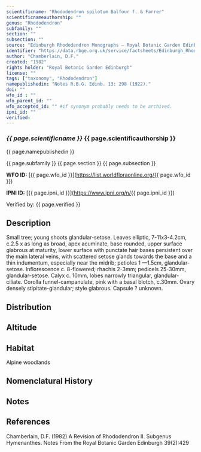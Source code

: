 ```yaml
---
scientificname: "Rhododendron spilotum Balfour f. & Farrer"
scientificnameauthorship: ""
genus: "Rhododendron"
subfamily: ""
section: ""
subsection: ""
source: "Edinburgh Rhododendron Monographs – Royal Botanic Garden Edinburgh"
identifier: "https://data.rbge.org.uk/service/factsheets/Edinburgh_Rhododendron_Monographs.xhtml"
author: "Chamberlain, D.F."
created: "1982"
rights holder: "Royal Botanic Garden Edinburgh"
license: ""
tags: ["taxonomy", "Rhododendron"]
namepublishedin: "Notes R.B.G. Edinb. 13: 298 (1922)."
doi: ""
wfo_id : ""
wfo_parent_id: ""
wfo_accepted_id: "" #if synonym probably needs to be archived.                      
ipni_id: ""
verified:
---
```

### _{{ page.scientificname }}_ {{ page.scientificauthorship }}
 {{ page.namepublishedin }}

{{ page.subfamily }} {{ page.section }} {{ page.subsection }}

**WFO ID:** [{{ page.wfo_id }}](https://list.worldfloraonline.org/{{ page.wfo_id }})

**IPNI ID:** [{{ page.ipni_id }}](https://www.ipni.org/n/{{ page.ipni_id }})

Verified by: {{ page.verified }}



## Description
Small tree; young shoots glandular-setose. Leaves elliptic, 7-11x3-4.2cm, c.2.5 x as long as broad, apex acuminate, base rounded, upper surface glabrous at maturity, lower surface with punctate hair bases persistent over the main lateral veins, with scattered setose glands towards the base and a thin indumentum, especially near the midrib; petioles 1 —1.5cm, glandular-setose. Inflorescence c. 8-flowered; rhachis 2-3mm; pedicels 25-30mm, glandular-setose. Calyx c. 10mm, lobes narrowly triangular, glandular-ciliate. Corolla funnel-campanulate, pink with a basal blotch, c.30mm. Ovary densely stipitate-glandular; style glabrous. Capsule ? unknown.

## Distribution


## Altitude


## Habitat
Alpine woodlands

## Nomenclatural History

                       
## Notes


## References

Chamberlain, D.F. (1982) A Revision of Rhododendron II. Subgenus Hymenanthes. Notes From the Royal Botanic Garden Edinburgh 39(2):429
